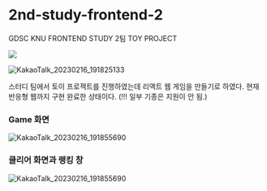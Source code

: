 # 2nd-study-frontend-2

GDSC KNU FRONTEND STUDY 2팀 TOY PROJECT

<img src="https://capsule-render.vercel.app/api?type=waving&color=auto&height=200&section=header&text=CATCH YOUR STAR!(React Web Game)&fontSize=90" />

![KakaoTalk_20230216_191825133](https://user-images.githubusercontent.com/48755156/219337808-7dc22b2f-28c1-42e8-9f4e-ab476097a45c.png)

스터디 팀에서 토이 프로젝트를 진행하였는데 리액트 웹 게임을 만들기로 하였다.
현재 반응형 웹까지 구현 완료한 상태이다. (!!! 일부 기종은 지원이 안 됨.)

### Game 화면

![KakaoTalk_20230216_191855690](https://user-images.githubusercontent.com/48755156/219338195-99e68648-8aaa-4012-9885-560aa7861a7e.png)

### 클리어 화면과 랭킹 창

![KakaoTalk_20230216_191855690](https://user-images.githubusercontent.com/48755156/219338195-99e68648-8aaa-4012-9885-560aa7861a7e.png)

